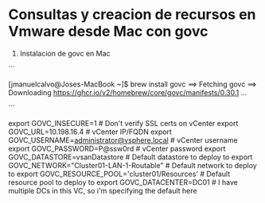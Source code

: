 # Consultas y creacion de recursos en Vmware desde Mac con govc

1. Instalacion de govc en Mac

´´´

[jmanuelcalvo@Joses-MacBook ~]$ brew install govc
==> Fetching govc
==> Downloading https://ghcr.io/v2/homebrew/core/govc/manifests/0.30.1
...

´´´


export GOVC_INSECURE=1 # Don't verify SSL certs on vCenter
export GOVC_URL=10.198.16.4 # vCenter IP/FQDN
export GOVC_USERNAME=administrator@vsphere.local # vCenter username
export GOVC_PASSWORD=P@ssw0rd # vCenter password
export GOVC_DATASTORE=vsanDatastore # Default datastore to deploy to
export GOVC_NETWORK="Cluster01-LAN-1-Routable" # Default network to deploy to
export GOVC_RESOURCE_POOL='cluster01/Resources' # Default resource pool to deploy to
export GOVC_DATACENTER=DC01 # I have multiple DCs in this VC, so i'm specifying the default here
